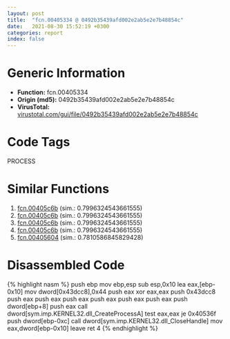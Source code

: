 ```yaml
---
layout: post
title:  "fcn.00405334 @ 0492b35439afd002e2ab5e2e7b48854c"
date:   2021-08-30 15:52:19 +0300
categories: report
index: false
---
```


# Generic Information
- **Function:** fcn.00405334
- **Origin (md5):** 0492b35439afd002e2ab5e2e7b48854c
- **VirusTotal:** [virustotal.com/gui/file/0492b35439afd002e2ab5e2e7b48854c][virustotal_ref]

# Code Tags
<span class="tag" id="PROCESS">PROCESS</span>


# Similar Functions

1. [fcn.00405c6b][similar_1_ref] (sim.: 0.7996324543661555)
2. [fcn.00405c6b][similar_2_ref] (sim.: 0.7996324543661555)
3. [fcn.00405c6b][similar_3_ref] (sim.: 0.7996324543661555)
4. [fcn.00405c6b][similar_4_ref] (sim.: 0.7996324543661555)
5. [fcn.00405604][similar_5_ref] (sim.: 0.7810586845829428)


# Disassembled Code

{% highlight nasm %}
push ebp
mov ebp,esp
sub esp,0x10
lea eax,[ebp-0x10]
mov dword[0x43dcc8],0x44
push eax
xor eax,eax
push 0x43dcc8
push eax
push eax
push eax
push eax
push eax
push eax
push dword[ebp+8]
push eax
call dword[sym.imp.KERNEL32.dll_CreateProcessA]
test eax,eax
je 0x40536f
push dword[ebp-0xc]
call dword[sym.imp.KERNEL32.dll_CloseHandle]
mov eax,dword[ebp-0x10]
leave 
ret 4
{% endhighlight %}


[similar_1_ref]: /report/fcn.00405c6b@999ae3491971c32d67bd4c32561ea381
[similar_2_ref]: /report/fcn.00405c6b@346d8c7390034d82397102a5b98b7c41
[similar_3_ref]: /report/fcn.00405c6b@b93f1b299c2350a78f7c5ebe407cc0c0
[similar_4_ref]: /report/fcn.00405c6b@5bfd33ece1aeef8bda2c7fc886262ed9
[similar_5_ref]: /report/fcn.00405604@84dc68a2818105dbfcb17693062b25c0
[virustotal_ref]: https://www.virustotal.com/gui/file/0492b35439afd002e2ab5e2e7b48854c